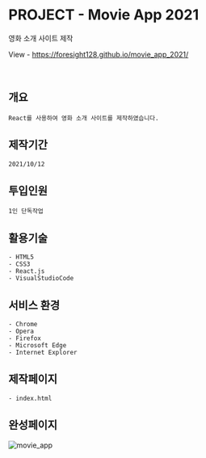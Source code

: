 # PROJECT - Movie App 2021
영화 소개 사이트 제작

View - https://foresight128.github.io/movie_app_2021/

<br>

## 개요
```
React를 사용하여 영화 소개 사이트를 제작하였습니다.
```

## 제작기간
```
2021/10/12
```

## 투입인원
```
1인 단독작업
```

## 활용기술
```
- HTML5
- CSS3
- React.js
- VisualStudioCode
```

## 서비스 환경
```
- Chrome
- Opera
- Firefox
- Microsoft Edge
- Internet Explorer
```

## 제작페이지
```
- index.html
```

## 완성페이지

![movie_app](https://user-images.githubusercontent.com/89468282/137445785-7faa8b66-6371-47a2-9dad-c0139aa9fa13.png)
